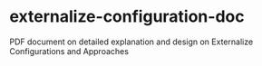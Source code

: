 # externalize-configuration-doc
PDF document on detailed explanation and design on Externalize Configurations and Approaches
